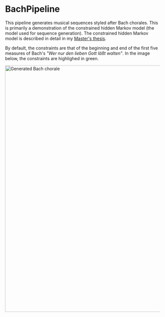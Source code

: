 # BachPipeline

This pipeline generates musical sequences styled after Bach chorales.
This is primarily a demonstration of the constrained hidden Markov model (the model used for sequence generation).
The constrained hidden Markov model is described in detail in my [Master's thesis](https://porterglines.com/assets/Glines_Porter_MS.pdf).

By default, the constraints are that of the beginning and end of the first five measures of Bach's *"Wer nur den lieben Gott läßt walten"*.
In the image below, the constraints are highlighed in green.

<img width="800" alt="Generated Bach chorale" src="https://user-images.githubusercontent.com/42399205/186281332-5cf07f9e-0792-48df-bca6-574fc92c2767.png">
